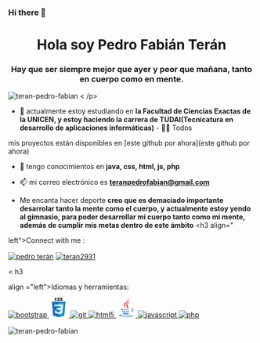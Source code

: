 ### Hi there 👋
<h1 align="center">Hola soy Pedro Fabián Terán</h1>
<h3 align="center">Hay que ser siempre mejor que ayer y peor que mañana, tanto en cuerpo como en mente.</h3>

<p align="left"> <img src="https://komarev.com/ghpvc/?username=teran-pedro-fabian&label=Profile%20views&color=0e75b6&style=flat" alt="teran-pedro-fabian" /> < /p>


- 🌱 actualmente estoy estudiando en **la Facultad de Ciencias Exactas de la UNICEN, y estoy haciendo la carrera de TUDAI(Tecnicatura en desarrollo de aplicaciones informáticas)** - 👨‍💻 Todos

mis proyectos están disponibles en [este github por ahora](este github por ahora)

- 💬 tengo conocimientos en **java, css, html, js, php**

- 📫 mi correo electrónico es **teranpedrofabian@gmail.com**

- Me encanta hacer deporte **creo que es demaciado importante desarrolar tanto la mente como el cuerpo, y actualmente estoy yendo al gimnasio, para poder desarrollar mi cuerpo tanto como mi mente, además de cumplir mis metas dentro de este ámbito** <h3 align="

left">Connect with me :</h3>
<p align="left">
<a href="https://linkedin.com/in/pedro terán" target="blank"><img align="center" src="https:/ /raw.githubusercontent.com/rahuldkjain/github-profile-readme-generator/master/src/images/icons/Social/linked-in-alt.svg" alt="pedro terán" height="30" width="40 " /></a>
<a href="https://instagram.com/teran2931" target="blank"><img align="center" src="https://raw.githubusercontent.com/rahuldkjain/ github-profile-readme-generator/master/src/images/icons/Social/instagram.svg" alt="teran2931" height="30" width="40" /></a> </p> <
h3

align ="left">Idiomas y herramientas:</h3>
<p align="left"> <a href="https://getbootstrap.com" target="_blank" rel="noreferrer"> <img src="https://raw.githubusercontent.com/devicons/devicon /master/icons/bootstrap/bootstrap-plain-wordmark.svg" alt="bootstrap" width="40" height="40"/> </a> <a href="https://www.w3schools.com /css/" target="_blank" rel="noreferrer"> <img src="https://raw.githubusercontent.com/devicons/devicon/master/icons/css3/css3-original-wordmark.svg" alt= "css3" width="40" height="40"/> </a> <a href="https://git-scm.com/" target="_blank" rel="noreferrer"> <img src= "https://www.vectorlogo.zone/logos/git-scm/git-scm-icon.svg" alt="git" width="40" height="40"/> </a> <a href= "https://www.w3.org/html/" target="_blank" rel="noreferrer"> <img src="https://raw.githubusercontent.com/devicons/devicon/master/icons/html5/ html5-original-wordmark.svg" alt="html5" width="40" height="40"/> </a> <a href="https://www.java.com" target="_blank" rel ="noreferrer"> <img src="https://raw.githubusercontent.com/devicons/devicon/master/icons/java/java-original.svg" alt="java" width="40" height="40 "/> </a> <a href="https://developer.mozilla.org/en-US/docs/Web/JavaScript" target="_blank" rel="noreferrer"> <img src="https: //raw.githubusercontent.com/devicons/devicon/master/icons/javascript/javascript-original.svg" alt="javascript" width="40" height="40"/> </a> <a href=" https://www.php.net" target="_blank" rel="noreferrer"> <img src="https://raw.githubusercontent.com/devicons/devicon/master/icons/php/php-original. svg" alt="php" width="40" height="40"/> </a> </p> <p>

<img align="center" src="https://github-readme-stats. vercel.app/api/top-langs?username=teran-pedro-fabian&show_icons=true&locale=en&layout=compact" alt="teran-pedro-fabian" /></p>
